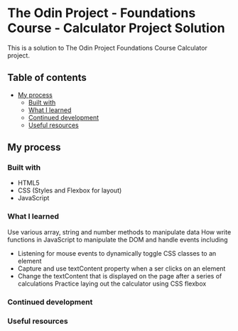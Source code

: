 # The Odin Project - Foundations Course - Calculator Project Solution

This is a solution to The Odin Project Foundations Course Calculator project.

## Table of contents

- [My process](#my-process)
  - [Built with](#built-with)
  - [What I learned](#what-i-learned)
  - [Continued development](#continued-development)
  - [Useful resources](#useful-resources)

## My process

### Built with

- HTML5
- CSS (Styles and Flexbox for layout)
- JavaScript

### What I learned

Use various array, string and number methods to manipulate data
How write functions in JavaScript to manipulate the DOM and handle events including
 - Listening for mouse events to dynamically toggle CSS classes to an element
 - Capture and use textContent property when a ser clicks on an element
 - Change the textContent that is displayed on the page after a series of calculations
Practice laying out the calculator using CSS flexbox

### Continued development

### Useful resources